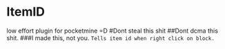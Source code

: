 # ItemID
low effort plugin for pocketmine =D
#Dont steal this shit
##Dont dcma this shit.
###I made this, not you.
``Tells item id when right click on block.``
